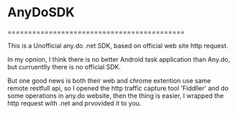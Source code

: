 # AnyDoSDK
===========================================

This is a Unofficial any.do .net SDK, based on official web site http request.

In my opnion, I think there is no better Android task application than Any.do, but curruentlly there is no official SDK.

But one good news is both their web and chrome extention use same remote restfull api, so I opened the http traffic capture tool 'Fiddller' and do some operations in any.do website, then the thing is easier, I wrapped the http request with .net and prvovided it to you.